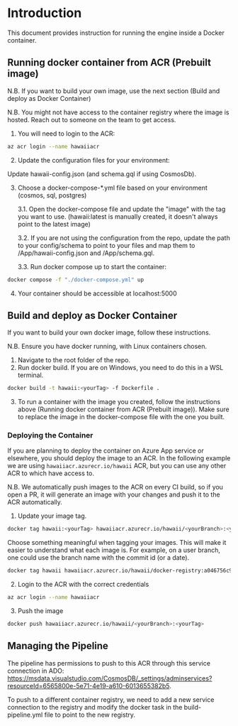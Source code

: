 # Introduction

This document provides instruction for running the engine inside a Docker container.

## Running docker container from ACR (Prebuilt image)

N.B. If you want to build your own image, use the next section (Build and deploy as Docker Container)

N.B. You might not have access to the container registry where the image is hosted. Reach out to someone on the team to get access.

1. You will need to login to the ACR:

```bash
az acr login --name hawaiiacr
```

2. Update the configuration files for your environment:

Update hawaii-config.json (and schema.gql if using CosmosDb).

3. Choose a docker-compose-*.yml file based on your environment (cosmos, sql, postgres)

    3.1. Open the docker-compose file and update the "image" with the tag you want to use. (hawaii:latest is manually created, it doesn't always point to the latest image)

    3.2. If you are not using the configuration from the repo, update the path to your config/schema to point to your files and map them to /App/hawaii-config.json and /App/schema.gql.

    3.3. Run docker compose up to start the container:

```bash
docker compose -f "./docker-compose.yml" up
```

4. Your container should be accessible at localhost:5000

## Build and deploy as Docker Container

If you want to build your own docker image, follow these instructions.

N.B. Ensure you have docker running, with Linux containers chosen.

1. Navigate to the root folder of the repo.
2. Run docker build. If you are on Windows, you need to do this in a WSL terminal.

```bash
docker build -t hawaii:<yourTag> -f Dockerfile .
```

3. To run a container with the image you created, follow the instructions above (Running docker container from ACR (Prebuilt image)). Make sure to replace the image in the docker-compose file with the one you built.

### Deploying the Container

If you are planning to deploy the container on Azure App service or elsewhere, you should deploy the image to an ACR.
In the following example we are using `hawaiiacr.azurecr.io/hawaii` ACR, but you can use any other ACR to which have access to.

N.B. We automatically push images to the ACR on every CI build, so if you open a PR, it will generate an image with your changes and push it to the ACR automatically.

1. Update your image tag.

```bash
docker tag hawaii:<yourTag> hawaiiacr.azurecr.io/hawaii/<yourBranch>:<yourTag>
```

Choose something meaningful when tagging your images. This will make it easier to understand what each image is.
For example, on a user branch, one could use the branch name with the commit id (or a date).

```bash
docker tag hawaii hawaiiacr.azurecr.io/hawaii/docker-registry:a046756c97d49347d0fc8584ecc5050029ed5840
```

2. Login to the ACR with the correct credentials

```bash
az acr login --name hawaiiacr
```

3. Push the image

```bash
docker push hawaiiacr.azurecr.io/hawaii/<yourBranch>:<yourTag>
```

## Managing the Pipeline

The pipeline has permissions to push to this ACR through this service connection in ADO: <https://msdata.visualstudio.com/CosmosDB/_settings/adminservices?resourceId=6565800e-5e71-4e19-a610-6013655382b5>.

To push to a different container registry, we need to add a new service connection to the registry and modify the docker task in the build-pipeline.yml file to point to the new registry.
